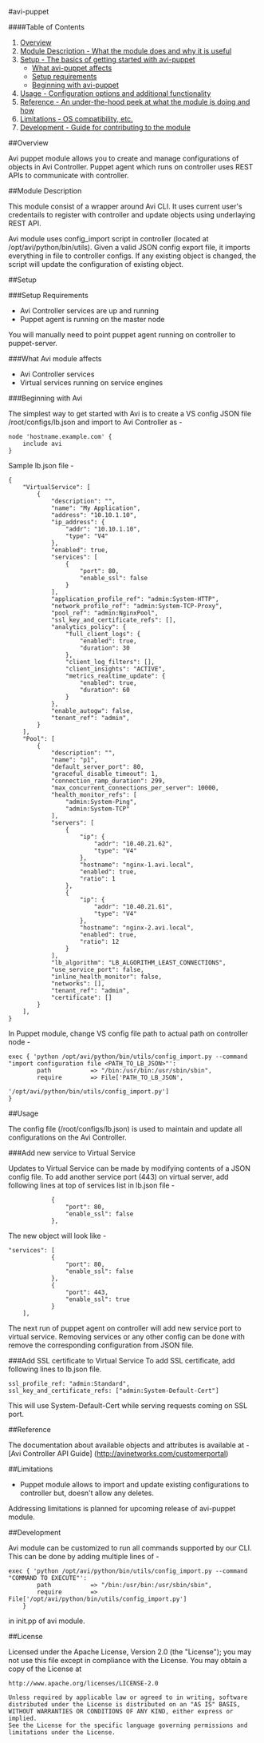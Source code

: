 #avi-puppet

####Table of Contents

1. [Overview](#overview)
2. [Module Description - What the module does and why it is useful](#module-description)
3. [Setup - The basics of getting started with avi-puppet](#setup)
    * [What avi-puppet affects](#what-puppetlabs-avi-affects)
    * [Setup requirements](#setup-requirements)
    * [Beginning with avi-puppet](#beginning-with-avi)
4. [Usage - Configuration options and additional functionality](#usage)
5. [Reference - An under-the-hood peek at what the module is doing and how](#reference)
5. [Limitations - OS compatibility, etc.](#limitations)
6. [Development - Guide for contributing to the module](#development)

##Overview

Avi puppet module allows you to create and manage configurations of objects in Avi Controller. Puppet agent which runs on controller uses REST APIs to communicate with controller.

##Module Description

This module consist of a wrapper around Avi CLI. It uses current user's credentails to register with controller and update objects using underlaying REST API.

Avi module uses config_import script in controller (located at /opt/avi/python/bin/utils). Given a valid JSON config export file, it imports everything in file to controller configs. If any existing object is changed, the script will update the configuration of existing object.


##Setup

###Setup Requirements

   * Avi Controller services are up and running
   * Puppet agent is running on the master node

You will manually need to point puppet agent running on controller to puppet-server.

###What Avi module affects
   * Avi Controller services
   * Virtual services running on service engines

###Beginning with Avi

The simplest way to get started with Avi is to create a VS config JSON file
/root/configs/lb.json and import to Avi Controller as -

    node 'hostname.example.com' {
        include avi
    }

Sample lb.json file -

    {
        "VirtualService": [
            {
                "description": "",
                "name": "My Application",
                "address": "10.10.1.10",
                "ip_address": {
                    "addr": "10.10.1.10",
                    "type": "V4"
                },
                "enabled": true,
                "services": [
                    {
                        "port": 80,
                        "enable_ssl": false
                    }
                ],
                "application_profile_ref": "admin:System-HTTP",
                "network_profile_ref": "admin:System-TCP-Proxy",
                "pool_ref": "admin:NginxPool",
                "ssl_key_and_certificate_refs": [],
                "analytics_policy": {
                    "full_client_logs": {
                        "enabled": true,
                        "duration": 30
                    },
                    "client_log_filters": [],
                    "client_insights": "ACTIVE",
                    "metrics_realtime_update": {
                        "enabled": true,
                        "duration": 60
                    }
                },
                "enable_autogw": false,
                "tenant_ref": "admin",
            }
        ],
        "Pool": [
            {
                "description": "",
                "name": "p1",
                "default_server_port": 80,
                "graceful_disable_timeout": 1,
                "connection_ramp_duration": 299,
                "max_concurrent_connections_per_server": 10000,
                "health_monitor_refs": [
                    "admin:System-Ping",
                    "admin:System-TCP"
                ],
                "servers": [
                    {
                        "ip": {
                            "addr": "10.40.21.62",
                            "type": "V4"
                        },
                        "hostname": "nginx-1.avi.local",
                        "enabled": true,
                        "ratio": 1
                    },
                    {
                        "ip": {
                            "addr": "10.40.21.61",
                            "type": "V4"
                        },
                        "hostname": "nginx-2.avi.local",
                        "enabled": true,
                        "ratio": 12
                    }
                ],
                "lb_algorithm": "LB_ALGORITHM_LEAST_CONNECTIONS",
                "use_service_port": false,
                "inline_health_monitor": false,
                "networks": [],
                "tenant_ref": "admin",
                "certificate": []
            }
        ],
    }

In Puppet module, change VS config file path to actual path on controller node -

    exec { 'python /opt/avi/python/bin/utils/config_import.py --command "import configuration file <PATH_TO_LB_JSON>"':
            path           => "/bin:/usr/bin:/usr/sbin/sbin",
            require        => File['PATH_TO_LB_JSON',
                                   '/opt/avi/python/bin/utils/config_import.py']
    }


##Usage

The config file (/root/configs/lb.json) is used to maintain and update all
configurations on the Avi Controller.

###Add new service to Virtual Service

Updates to Virtual Service can be made by modifying contents of a JSON config file. To add another service port (443) on virtual server, add following lines at top of services list in lb.json file -

                {
                    "port": 80,
                    "enable_ssl": false
                },

The new object will look like -

    "services": [
                {
                    "port": 80,
                    "enable_ssl": false
                },
                {
                    "port": 443,
                    "enable_ssl": true
                }
        ],

The next run of puppet agent on controller will add new service port to virtual service. Removing services or any other config can be done with remove the corresponding configuration from JSON file.

###Add SSL certificate to Virtual Service
To add SSL certificate, add following lines to lb.json file.

    ssl_profile_ref: "admin:Standard",
    ssl_key_and_certificate_refs: ["admin:System-Default-Cert"]

This will use System-Default-Cert while serving requests coming on SSL port.

##Reference

The documentation about available objects and attributes is available at - [Avi Controller API Guide] (http://avinetworks.com/customerportal)

##Limitations

* Puppet module allows to import and update existing configurations to controller but, doesn't allow any deletes.

Addressing limitations is planned for upcoming release of avi-puppet module.

##Development

Avi module can be customized to run all commands supported by our CLI. This can be done by adding multiple lines of -

    exec { 'python /opt/avi/python/bin/utils/config_import.py --command "COMMAND TO EXECUTE"':
            path           => "/bin:/usr/bin:/usr/sbin/sbin",
            require        => File['/opt/avi/python/bin/utils/config_import.py']
        }

in init.pp of avi module.


##License

Licensed under the Apache License, Version 2.0 (the "License"); you may not use this file except in compliance with the License. You may obtain a copy of the License at

    http://www.apache.org/licenses/LICENSE-2.0

    Unless required by applicable law or agreed to in writing, software
    distributed under the License is distributed on an "AS IS" BASIS,
    WITHOUT WARRANTIES OR CONDITIONS OF ANY KIND, either express or implied.
    See the License for the specific language governing permissions and
    limitations under the License.
